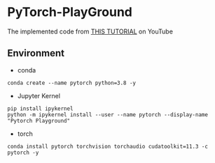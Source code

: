 # PyTorch-PlayGround
The implemented code from [THIS TUTORIAL](https://www.youtube.com/playlist?list=PLqnslRFeH2UrcDBWF5mfPGpqQDSta6VK4) on YouTube

## Environment
- conda
```
conda create --name pytorch python=3.8 -y
```
- Jupyter Kernel
```
pip install ipykernel
python -m ipykernel install --user --name pytorch --display-name "Pytorch Playground"
```
- torch
```
conda install pytorch torchvision torchaudio cudatoolkit=11.3 -c pytorch -y
```